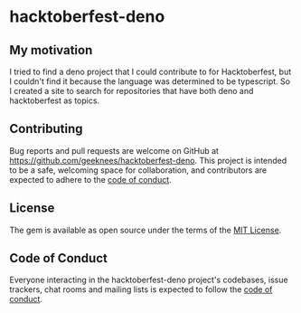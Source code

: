 # hacktoberfest-deno

## My motivation

I tried to find a deno project that I could contribute to for Hacktoberfest, but I couldn't find it because the language was determined to be typescript. So I created a site to search for repositories that have both deno and hacktoberfest as topics.


## Contributing

Bug reports and pull requests are welcome on GitHub at https://github.com/geeknees/hacktoberfest-deno. This project is intended to be a safe, welcoming space for collaboration, and contributors are expected to adhere to the [code of conduct](https://github.com/geeknees/hacktoberfest-deno/blob/master/CODE_OF_CONDUCT.md).


## License

The gem is available as open source under the terms of the [MIT License](https://opensource.org/licenses/MIT).

## Code of Conduct

Everyone interacting in the hacktoberfest-deno project's codebases, issue trackers, chat rooms and mailing lists is expected to follow the [code of conduct](https://github.com/geeknees/hacktoberfest-deno/blob/master/CODE_OF_CONDUCT.md).
